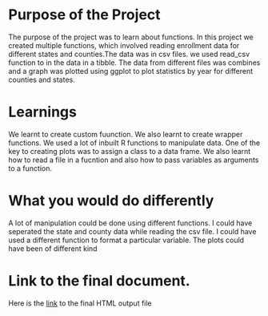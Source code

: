 # Purpose of the Project
The purpose of the project was to learn about functions. In this project we created multiple functions, which involved reading enrollment data for different states and counties.The data was in csv files. we used read_csv function to in the data in a tibble.
The data from different files was combines and a graph was plotted using ggplot to plot statistics by year for different counties and states.
# Learnings
We learnt to create custom fuunction. We also learnt to create wrapper functions. We used a lot of inbuilt R functions to manipulate data. One of the key to creating plots was to assign a class to a data frame.
We also learnt how to read a file in a fucntion and also how to pass variables as arguments to a function.
# What you would do differently
A lot of manipulation could be done using different functions. I  could have seperated the state and county data while reading the csv file. I could have used a different function to format a particular variable. The plots could have been of different kind
# Link to the final document.
Here is the [link](https://github.com/umeshrrao/umeshrrao.github.io/blob/main/RaoProject1.html) to the final HTML output file
